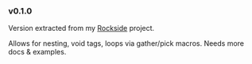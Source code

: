 ### v0.1.0

Version extracted from my [Rockside] project.

Allows for nesting, void tags, loops via gather/pick macros.
Needs more docs & examples.

[rockside]: https://github.com/herenowcoder/rockside
